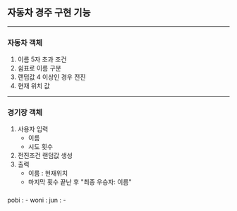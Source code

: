## 자동차 경주 구현 기능
- - - 
### 자동차 객체
1. 이름 5자 초과 조건
2. 쉼표로 이름 구분
3. 랜덤값 4 이상인 경우 전진
4. 현재 위치 값
- - -
### 경기장 객체
1. 사용자 입력 
   + 이름
   + 시도 횟수
2. 전진조건 랜덤값 생성
3. 출력
   + 이름 : 현재위치
   + 마지막 횟수 끝난 후 "최종 우승자: 이름"

###

pobi : -
woni :
jun : -
